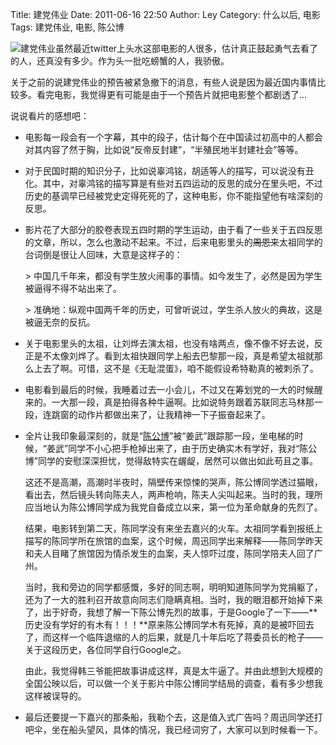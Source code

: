 Title: 建党伟业
Date: 2011-06-16 22:50
Author: Ley
Category: 什么以后, 电影
Tags: 建党伟业, 电影, 陈公博

![建党伟业][]虽然最近twitter上头水这部电影的人很多，估计真正鼓起勇气去看了的人，还真没有多少。作为头一批吃螃蟹的人，我骄傲。

关于之前的说建党伟业的预告被紧急撤下的消息，有些人说是因为最近国内事情比较多。看完电影，我觉得更有可能是由于一个预告片就把电影整个都剧透了...

说说看片的感想吧：<!--more-->

-   电影每一段会有一个字幕，其中的段子，估计每个在中国读过初高中的人都会对其内容了然于胸，比如说“反帝反封建”，“半殖民地半封建社会”等等。
-   对于民国时期的知识分子，比如说辜鸿铭，胡适等人的描写，可以说没有丑化。其中，对辜鸿铭的描写算是有些对五四运动的反思的成分在里头吧，不过历史的基调早已经被党史定得死死的了，这种电影，你不能指望他有啥深刻的反思。
-   影片花了大部分的胶卷表现五四时期的学生运动，由于看了一些关于五四反思的文章，所以，怎么也激动不起来。不过，后来电影里头的~~周恩来~~太祖同学的台词倒是很让人回味，大意是这样子的：

    </p>
    <p>
    > 中国几千年来，都没有学生放火闹事的事情。如今发生了，必然是因为学生被逼得不得不站出来了。

    </p>
    <p>
    > 准确地：纵观中国两千年的历史，可曾听说过，学生杀人放火的典故，这是被逼无奈的反抗。

    </p>
    <p>
-   关于电影里头的太祖，让刘烨去演太祖，也没有啥两点，像不像不好去说，反正是不太像刘烨了。看到太祖快跟同学上船去巴黎那一段，真是希望太祖就那么上去了啊。可惜，这不是《无耻混蛋》，咱不能假设希特勒真的被刺杀了。
-   电影看到最后的时候，我睡着过去一小会儿，不过又在筹划党的一大的时候醒来的。一大那一段，真是拍得各种牛逼啊。比如说特务跟着苏联同志马林那一段，连跳窗的动作片都做出来了，让我精神一下子振奋起来了。
-   全片让我印象最深刻的，就是“[陈公博][]”被“姜武”跟踪那一段，坐电梯的时候，“姜武”同学不小心把手枪掉出来了，由于历史确实木有学好，我对“陈公博”同学的安慰深深担忧，觉得敌特实在龌龊，居然可以做出如此苟且之事。

    </p>
    这还不是高潮，高潮时半夜时，隔壁传来惊悚的哭声，陈公博同学透过猫眼，看出去，然后镜头转向陈夫人，两声枪响，陈夫人尖叫起来。当时的我，理所应当地认为陈公博同学成为我党自备成立以来，第一位为革命献身的先烈了。

    结果，电影转到第二天，陈同学没有来坐去嘉兴的火车。太祖同学看到报纸上描写的陈同学所在旅馆的血案，这个时候，周迅同学出来解释——陈同学昨天和夫人目睹了旅馆因为情杀发生的血案，夫人惊吓过度，陈同学陪夫人回了广州。

    当时，我和旁边的同学都感慨，多好的同志啊，明明知道陈同学为党捐躯了，还为了一大的胜利召开故意向同志们隐瞒真相。当时，我的眼泪都开始掉下来了，出于好奇，我想了解一下陈公博先烈的故事，于是Google了一下——**历史没有学好的有木有！！！**原来陈公博同学木有死掉，真的是被吓回去了，而这样一个临阵退缩的人的后果，就是几十年后吃了蒋委员长的枪子——关于这段历史，各位同学自行Google之。

    <p>
    由此，我觉得韩三爷能把故事讲成这样，真是太牛逼了。并由此想到大规模的全国公映以后，可以做一个关于影片中陈公博同学结局的调查，看有多少想我这样被误导的。

-   最后还要提一下嘉兴的那条船，我勒个去，这是值入式广告吗？周迅同学还打吧伞，坐在船头望风，具体的情况，我已经词穷了，大家可以到时候看一下。

</p>
 

  [建党伟业]: http://img3.douban.com/mpic/s6390789.jpg
  [陈公博]: http://zh.wikipedia.org/wiki/%E9%99%B3%E5%85%AC%E5%8D%9A
    "陈公博同学"
